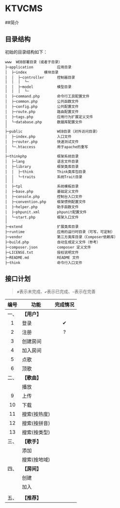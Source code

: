 # KTVCMS

##简介

## 目录结构

初始的目录结构如下：

~~~
www  WEB部署目录（或者子目录）
├─application           应用目录
│  ├─index        模块目录
│  │  ├─controller      控制器目录
|  |  |  └─
│  │  ├─model           模型目录
|  |  |  └─
│  ├─command.php        命令行工具配置文件
│  ├─common.php         公共函数文件
│  ├─config.php         公共配置文件
│  ├─route.php          路由配置文件
│  ├─tags.php           应用行为扩展定义文件
│  └─database.php       数据库配置文件
│
├─public                WEB目录（对外访问目录）
│  ├─index.php          入口文件
│  ├─router.php         快速测试文件
│  └─.htaccess          用于apache的重写
│
├─thinkphp              框架系统目录
│  ├─lang               语言文件目录
│  ├─library            框架类库目录
│  │  ├─think           Think类库包目录
│  │  └─traits          系统Trait目录
│  │
│  ├─tpl                系统模板目录
│  ├─base.php           基础定义文件
│  ├─console.php        控制台入口文件
│  ├─convention.php     框架惯例配置文件
│  ├─helper.php         助手函数文件
│  ├─phpunit.xml        phpunit配置文件
│  └─start.php          框架入口文件
│
├─extend                扩展类库目录
├─runtime               应用的运行时目录（可写，可定制）
├─vendor                第三方类库目录（Composer依赖库）
├─build.php             自动生成定义文件（参考）
├─composer.json         composer 定义文件
├─LICENSE.txt           授权说明文件
├─README.md             README 文件
├─think                 命令行入口文件
~~~

## 接口计划

> `✘`表示未完成、`✔`表示已完成、`~`表示在完善

| 编号 | 功能        | 完成情况 |
|:---:| ----------- | :------: |
| 一、| **【用户】**|         |
| 1   |    登录     |    ✔  |
| 2   |    注册     |    ?   |
| 3   |  创建房间   |        |
| 4   |  加入房间   |        |
| 5   |    点歌     |        |
| 6   |    顶歌     |        |
| 二、| **【歌曲】**|        |
|     |    播放     |        |
| 9   |    上传     |        |
| 10  |    下载     |        |
| 11  | 搜索(按热度)|        |
| 12  | 搜索(按拼音)|        |
| 13  | 搜索(按类型)  |        |
| 三、| **【歌手】**|        |
|     |    添加    |         |
|     | 搜索(按地域) |         |
| 四、| **【房间】**|        |
|     |   创建      |        |
|     |   加入      |        |
|     |            |         |
| 五、   | **【推荐】**|        |



